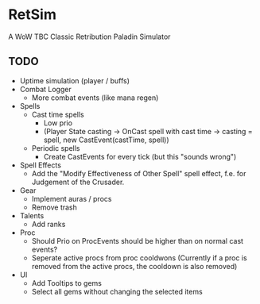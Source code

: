 # RetSim
A WoW TBC Classic Retribution Paladin Simulator
## TODO
* Uptime simulation (player / buffs)
* Combat Logger 
  * More combat events (like mana regen)
* Spells
  * Cast time spells
    * Low prio
    * (Player State casting -> OnCast spell with cast time -> casting = spell, new CastEvent(castTime, spell))
  * Periodic spells
    * Create CastEvents for every tick (but this "sounds wrong")    
* Spell Effects
  * Add the "Modify Effectiveness of Other Spell" spell effect, f.e. for Judgement of the Crusader.
* Gear 
  * Implement auras / procs
  * Remove trash
* Talents
  * Add ranks
* Proc
  * Should Prio on ProcEvents should be higher than on normal cast events?
  * Seperate active procs from proc cooldwons (Currently if a proc is removed from the active procs, the cooldown is also removed)
* UI
  * Add Tooltips to gems
  * Select all gems without changing the selected items